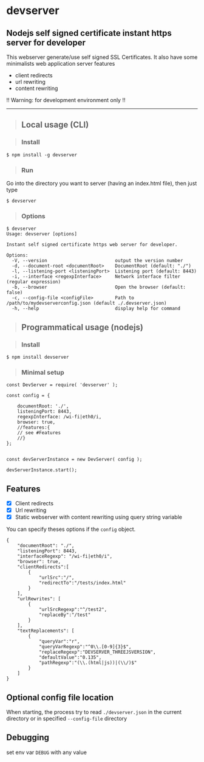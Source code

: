 # devserver


## Nodejs self signed certificate instant https server for developer

This webserver generate/use self signed SSL Certificates. It also have some minimalists web application server features 
* client redirects
* url rewriting
* content rewriting
  

!! Warning: for development environment only !!

--------

>## Local usage (CLI)

> ### Install
```
$ npm install -g devserver
```

> ### Run
Go into the directory you want to server (having an index.html file), then just type
```
$ devserver
```

> ### Options
```
$ devserver
Usage: devserver [options]

Instant self signed certificate https web server for developer.

Options:
  -V, --version                         output the version number
  -d, --document-root <documentRoot>    DocumentRoot (default: "./")
  -l, --listening-port <listeningPort>  Listening port (default: 8443)
  -i, --interface <regexpInterface>     Network interface filter (regular expression)
  -b, --browser                         Open the browser (default: false)
  -c, --config-file <configFile>        Path to /path/to/mydevserverconfig.json (default ./.devserver.json)
  -h, --help                            display help for command

```

> ## Programmatical usage (nodejs)

> ### Install
```
$ npm install devserver
```

> ### Minimal setup

```
const DevServer = require( 'devserver' );

const config = {

    documentRoot: './',
    listeningPort: 8443,
    regexpInterface: /wi-fi|eth0/i,
    browser: true,
    //features:{
    // see #Features
    //}
};


const devServerInstance = new DevServer( config );

devServerInstance.start();
```

## Features

* [x] Client redirects
* [x] Url rewriting
* [x] Static webserver with content rewriting using query string variable

You can specify theses options if the `config` object.


```
{
    "documentRoot": "./",
    "listeningPort": 8443,
    "interfaceRegexp": "/wi-fi|eth0/i",
    "browser": true,
    "clientRedirects":[
        {
            "urlSrc":"/",
            "redirectTo":"/tests/index.html"
        }
    ],
    "urlRewrites": [
        {
            "urlSrcRegexp":"^/test2",
            "replaceBy":"/test"
        }
    ],
    "textReplacements": [
        {
            "queryVar":"r",
            "queryVarRegexp":"^0\\.[0-9]{3}$",
            "replaceRegexp":"DEVSERVER_THREEJSVERSION",
            "defaultValue":"0.135",
            "pathRegexp":"(\\.(html|js))|(\\/)$"
        }
    ]
}
```

## Optional config file location

When starting, the process try to read `./devserver.json` in the current directory or in specified `--config-file` directory

## Debugging

set env var `DEBUG` with any value

